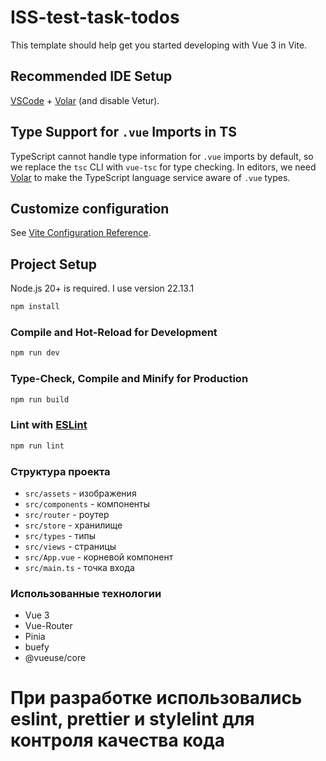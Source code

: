 # ISS-test-task-todos

This template should help get you started developing with Vue 3 in Vite.

## Recommended IDE Setup

[VSCode](https://code.visualstudio.com/) + [Volar](https://marketplace.visualstudio.com/items?itemName=Vue.volar) (and disable Vetur).

## Type Support for `.vue` Imports in TS

TypeScript cannot handle type information for `.vue` imports by default, so we replace the `tsc` CLI with `vue-tsc` for type checking. In editors, we need [Volar](https://marketplace.visualstudio.com/items?itemName=Vue.volar) to make the TypeScript language service aware of `.vue` types.

## Customize configuration

See [Vite Configuration Reference](https://vite.dev/config/).

## Project Setup

Node.js 20+ is required. I use version 22.13.1

```sh
npm install
```

### Compile and Hot-Reload for Development

```sh
npm run dev
```

### Type-Check, Compile and Minify for Production

```sh
npm run build
```

### Lint with [ESLint](https://eslint.org/)

```sh
npm run lint
```

### Структура проекта
- `src/assets` - изображения
- `src/components` - компоненты
- `src/router` - роутер
- `src/store` - хранилище
- `src/types` - типы
- `src/views` - страницы
- `src/App.vue` - корневой компонент
- `src/main.ts` - точка входа

### Использованные технологии
- Vue 3
- Vue-Router
- Pinia
- buefy
- @vueuse/core

# При разработке использовались eslint, prettier и stylelint для контроля качества кода